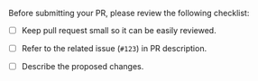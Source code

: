 Before submitting your PR, please review the following checklist:

- [ ] Keep pull request small so it can be easily reviewed.
- [ ] Refer to the related issue (`#123`) in PR description.
- [ ] Describe the proposed changes.

